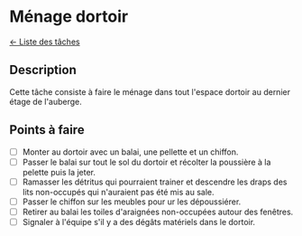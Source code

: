  # Ménage dortoir 
[← Liste des tâches](../)

## Description
Cette tâche consiste à faire le ménage dans tout l'espace dortoir au dernier étage de l'auberge. 

## Points à faire
- [ ] Monter au dortoir avec un balai, une pellette et un chiffon.
- [ ] Passer le balai sur tout le sol du dortoir et récolter la poussière à la pelette puis la jeter.
- [ ] Ramasser les détritus qui pourraient trainer et descendre les draps des lits non-occupés qui n'auraient pas été mis au sale.
- [ ] Passer le chiffon sur les meubles pour ur les dépoussiérer.
- [ ] Retirer au balai les toiles d'araignées non-occupées autour des fenêtres.
- [ ] Signaler à l'équipe s'il y a des dégâts matériels dans le dortoir.
